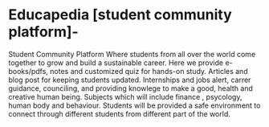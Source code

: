 # Educapedia [student community platform]-
Student Community Platform
Where students from all over the world come together to grow and build a sustainable career.
Here we provide e-books/pdfs, notes and customized quiz for hands-on study. Articles and blog post for keeping students updated.
Internships and jobs alert, carrer guidance, counciling, and providing knowlege to make a good, health and creative human being.
Subjects which will include finance , psycology, human body and behaviour.
Students will be provided a safe environment to connect through different students from different part of the world. 
